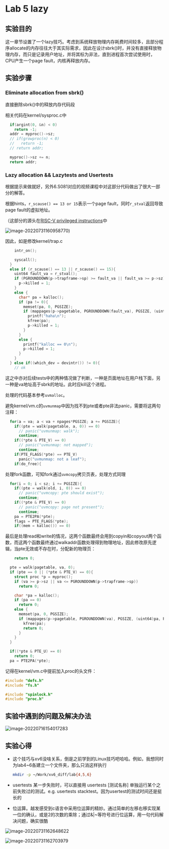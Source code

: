 # Lab 5 lazy

## 实验目的

这一章节设置了一个lazy技巧。考虑到系统释放物理内存耗费时间较多，且部分程序allocate的内存往往大于其实际需求，因此在设计sbrk()时，并没有直接释放物理内存，而只是记录用户地址，并将其标为非法，直到进程首次尝试使用时，CPU产生一个page fault，内核再释放内存。

## 实验步骤

### Eliminate allocation from sbrk()

直接删除sbrk()中的释放内存代码段

相关代码在kernel/sysproc.c中

```c
  if(argint(0, &n) < 0)
    return -1;
  addr = myproc()->sz;
  // if(growproc(n) < 0)
  //   return -1;
  // return addr;

  myproc()->sz += n;
  return addr;
```

### Lazy allocation && Lazytests and Usertests

根据提示来做就好，另外6.S081对应的视频课程中对这部分代码做出了很大一部分的解答。

根据hints，`r_scause() == 13 or 15`表示一个page fault，同时`r_stval`返回导致page fault的虚拟地址。

（这部分的源头在[RISC-V privileged instructions](https://github.com/riscv/riscv-isa-manual/releases/download/draft-20200727-8088ba4/riscv-privileged.pdf)中

![image-20220731160958770](D:\GitHub_Desktop\my_xv6_lab\reports\img\image-20220731160958770.png))

因此，如是修改kernel/trap.c

```c
    intr_on();

    syscall();
  } 
  else if (r_scause() == 13 || r_scause() == 15){
    uint64 fault_va = r_stval();
    if (PGROUNDDOWN(p->trapframe->sp) >= fault_va || fault_va >= p->sz){
      p->killed = 1;
    } 
    else {
      char* pa = kalloc();
      if (pa != 0){
        memset(pa, 0, PGSIZE);
        if (mappages(p->pagetable, PGROUNDDOWN(fault_va), PGSIZE, (uint64)pa, PTE_R | PTE_W | PTE_U) != 0){
          printf("haha\n");
          kfree(pa);
          p->killed = 1;
        }
      }
      else {
        printf("kalloc == 0\n");
        p->killed = 1;
      }
    }
  } else if((which_dev = devintr()) != 0){
    // ok
```

这之中亦对后续tests中的两种情况做了判断，一种是页面地址在用户栈下面，另一种是va地址高于sbrk的地址。此时应kill这个进程。

处理的代码基本参考`uvmalloc`。

避免kernel/vm.c的`uvmunmap`中因为找不到pte或者pte非法panic，需要将这两句注释：

```c
  for(a = va; a < va + npages*PGSIZE; a += PGSIZE){
    if((pte = walk(pagetable, a, 0)) == 0)
      // panic("uvmunmap: walk");
      continue;
    if((*pte & PTE_V) == 0)
      // panic("uvmunmap: not mapped");
      continue;
    if(PTE_FLAGS(*pte) == PTE_V)
      panic("uvmunmap: not a leaf");
    if(do_free){
```

处理fork函数，可知fork通过`uvmcopy`拷贝页表，处理方式同理

```c
  for(i = 0; i < sz; i += PGSIZE){
    if((pte = walk(old, i, 0)) == 0)
      // panic("uvmcopy: pte should exist");
      continue;
    if((*pte & PTE_V) == 0)
      // panic("uvmcopy: page not present");
      continue;
    pa = PTE2PA(*pte);
    flags = PTE_FLAGS(*pte);
    if((mem = kalloc()) == 0)
```

最后是处理read和write的情况，这两个函数最终会用到copyin和copyout两个函数，而这两个函数最终通过walkaddr函数处理得到物理地址，因此修改原先逻辑，当pte无效或不存在时，分配新的物理页：

```c
    return 0;

  pte = walk(pagetable, va, 0);
  if (pte == 0 || (*pte & PTE_V) == 0){
    struct proc *p = myproc();
    if (va >= p->sz || va <= PGROUNDDOWN(p->trapframe->sp))
      return 0;

    char *pa = kalloc();
    if (pa == 0)
      return 0;
    else {
      memset(pa, 0, PGSIZE);
      if (mappages(p->pagetable, PGROUNDDOWN(va), PGSIZE, (uint64)pa, PTE_W | PTE_R | PTE_U) != 0){
        kfree(pa);
        return 0;
      }
    }
  }

  if((*pte & PTE_U) == 0)
    return 0;
  pa = PTE2PA(*pte);
```

记得在kernel/vm.c中提前加入proc的头文件：

```c
#include "defs.h"
#include "fs.h"

#include "spinlock.h"
#include "proc.h"
```

## 实验中遇到的问题及解决办法

![image-20220716154017283](D:/GitHub_Desktop/my_xv6_lab/reports/img/image-20220716154017283.png)

## 实验心得

- 这个技巧与xv6没啥关系，倒是之前学到的Linux技巧吧哈哈。例如，我想同时为lab4~6各建立一个文件夹，那么只消这样执行
  ```bash
  mkdir -p ~/Work/xv6_diff/lab{4,5,6}
  ```

-  usertests 某一步失败时，可以直接用 usertests [测试名称] 单独运行某个之前失败过的测试。e.g. usertests stacktest。因为usertest的测试时间还是挺长的

- 位运算。越发感受到c语言中采用位运算的精妙。通过简单的左移右移实现某一位的确认，或是2的次数的乘除；通过&|~等符号进行位运算，用一句代码解决问题，确实很酷

![image-20220731162648622](D:\GitHub_Desktop\my_xv6_lab\reports\img\image-20220731162648622.png)

![image-20220731162703979](D:\GitHub_Desktop\my_xv6_lab\reports\img\image-20220731162703979.png)